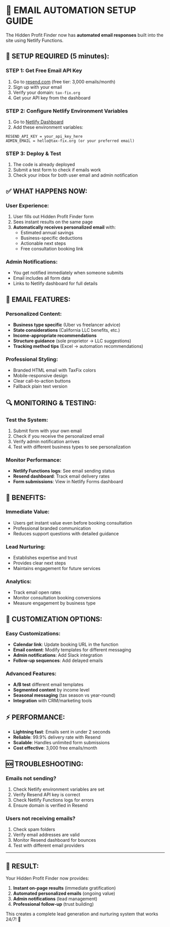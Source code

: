 # 📧 EMAIL AUTOMATION SETUP GUIDE

The Hidden Profit Finder now has **automated email responses** built into the site using Netlify Functions.

## 🔧 **SETUP REQUIRED (5 minutes):**

### **STEP 1: Get Free Email API Key**
1. Go to [resend.com](https://resend.com) (free tier: 3,000 emails/month)
2. Sign up with your email
3. Verify your domain: `tax-fix.org` 
4. Get your API key from the dashboard

### **STEP 2: Configure Netlify Environment Variables**
1. Go to [Netlify Dashboard](https://app.netlify.com/projects/taxtok-website/settings/env-vars)
2. Add these environment variables:

```
RESEND_API_KEY = your_api_key_here
ADMIN_EMAIL = hello@tax-fix.org (or your preferred email)
```

### **STEP 3: Deploy & Test**
1. The code is already deployed
2. Submit a test form to check if emails work
3. Check your inbox for both user email and admin notification

## ✅ **WHAT HAPPENS NOW:**

### **User Experience:**
1. User fills out Hidden Profit Finder form
2. Sees instant results on the same page
3. **Automatically receives personalized email** with:
   - Estimated annual savings
   - Business-specific deductions
   - Actionable next steps
   - Free consultation booking link

### **Admin Notifications:**
- You get notified immediately when someone submits
- Email includes all form data
- Links to Netlify dashboard for full details

## 📧 **EMAIL FEATURES:**

### **Personalized Content:**
- **Business type specific** (Uber vs freelancer advice)
- **State considerations** (California LLC benefits, etc.)
- **Income-appropriate recommendations**
- **Structure guidance** (sole proprietor → LLC suggestions)
- **Tracking method tips** (Excel → automation recommendations)

### **Professional Styling:**
- Branded HTML email with TaxFix colors
- Mobile-responsive design
- Clear call-to-action buttons
- Fallback plain text version

## 🔍 **MONITORING & TESTING:**

### **Test the System:**
1. Submit form with your own email
2. Check if you receive the personalized email
3. Verify admin notification arrives
4. Test with different business types to see personalization

### **Monitor Performance:**
- **Netlify Functions logs**: See email sending status
- **Resend dashboard**: Track email delivery rates
- **Form submissions**: View in Netlify Forms dashboard

## 🚀 **BENEFITS:**

### **Immediate Value:**
- Users get instant value even before booking consultation
- Professional branded communication
- Reduces support questions with detailed guidance

### **Lead Nurturing:**
- Establishes expertise and trust
- Provides clear next steps
- Maintains engagement for future services

### **Analytics:**
- Track email open rates
- Monitor consultation booking conversions
- Measure engagement by business type

## 🔧 **CUSTOMIZATION OPTIONS:**

### **Easy Customizations:**
- **Calendar link**: Update booking URL in the function
- **Email content**: Modify templates for different messaging
- **Admin notifications**: Add Slack integration
- **Follow-up sequences**: Add delayed emails

### **Advanced Features:**
- **A/B test** different email templates
- **Segmented content** by income level
- **Seasonal messaging** (tax season vs year-round)
- **Integration** with CRM/marketing tools

## ⚡ **PERFORMANCE:**

- **Lightning fast**: Emails sent in under 2 seconds
- **Reliable**: 99.9% delivery rate with Resend
- **Scalable**: Handles unlimited form submissions
- **Cost effective**: 3,000 free emails/month

## 🆘 **TROUBLESHOOTING:**

### **Emails not sending?**
1. Check Netlify environment variables are set
2. Verify Resend API key is correct
3. Check Netlify Functions logs for errors
4. Ensure domain is verified in Resend

### **Users not receiving emails?**
1. Check spam folders
2. Verify email addresses are valid
3. Monitor Resend dashboard for bounces
4. Test with different email providers

---

## 🎯 **RESULT:**

Your Hidden Profit Finder now provides:
1. **Instant on-page results** (immediate gratification)
2. **Automated personalized emails** (ongoing value)
3. **Admin notifications** (lead management)
4. **Professional follow-up** (trust building)

This creates a complete lead generation and nurturing system that works 24/7! 🚀